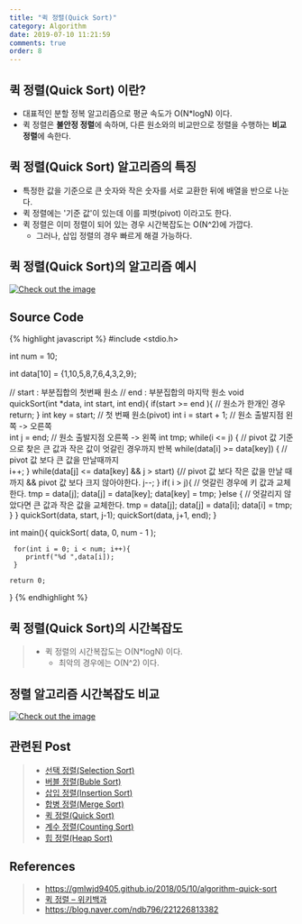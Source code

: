 ```yaml
---
title: "퀵 정렬(Quick Sort)"
category: Algorithm
date: 2019-07-10 11:21:59
comments: true
order: 8
---
```


## 퀵 정렬(Quick Sort) 이란?
* 대표적인 분할 정복 알고리즘으로 평균 속도가 O(N*logN) 이다.
* 퀵 정렬은 <strong>불안정 정렬</strong>에 속하며, 다른 원소와의 비교만으로 정렬을 수행하는 <strong>비교 정렬</strong>에 속한다.


## 퀵 정렬(Quick Sort) 알고리즘의 특징
* 특정한 값을 기준으로 큰 숫자와 작은 숫자를 서로 교환한 뒤에 배열을 반으로 나눈다.
* 퀵 정렬에는 '기준 값'이 있는데 이를 피벗(pivot) 이라고도 한다.
* 퀵 정렬은 이미 정렬이 되어 있는 경우 시간복잡도는 O(N^2)에 가깝다.
  * 그러나, 삽입 정렬의 경우 빠르게 해결 가능하다.

## 퀵 정렬(Quick Sort)의 알고리즘 예시

<a href="{{ site.baseurl }}{{ site.algorithm_img }}/sort/quicksort.JPG" data-lightbox="falcon9-large" data-title="Check out the image">
  <img src="{{ site.baseurl }}{{ site.algorithm_img }}/sort/quicksort.JPG" title="Check out the image">
</a>


## Source Code

{% highlight javascript %}
#include <stdio.h>

int num = 10;

int data[10] = {1,10,5,8,7,6,4,3,2,9};

// start : 부분집합의 첫번째 원소
// end : 부분집합의 마지막 원소
void quickSort(int *data, int start, int end){
	if(start >= end ){ // 원소가 한개인 경우 
		return;
	}
	int key = start; // 첫 번째 원소(pivot) 
	int i = start + 1; // 원소 출발지점 왼쪽 -> 오른쪽  
	int j = end; // 원소 출발지점 오른쪽 -> 왼쪽
	int tmp;
	while(i <= j) { // pivot 값 기준으로 찾은 큰 값과 작은 값이 엇갈린 경우까지 반복 
		while(data[i] >= data[key]) { // pivot 값 보다 큰 값을 만날때까지  
			i++;
		}
		while(data[j] <= data[key] && j > start) {// pivot 값 보다 작은 값을 만날 때까지 && pivot 값 보다 크지 않아야한다. 
			j--;
		}
		if( i > j){ // 엇갈린 경우에 키 값과 교체한다. 
			tmp = data[j];
			data[j] = data[key];
			data[key] = tmp;
		}else { // 엇갈리지 않았다면 큰 값과 작은 값을 교체한다. 
			tmp = data[j];
			data[j] = data[i];
			data[i] = tmp;
		}
	}
	quickSort(data, start, j-1);
	quickSort(data, j+1, end);
}
   
int main(){
	 quickSort( data, 0, num - 1 );
	 
	 for(int i = 0; i < num; i++){
	 	printf("%d ",data[i]);
	 }
	
	return 0;
}
{% endhighlight %}


## 퀵 정렬(Quick Sort)의 시간복잡도
>
> * 퀵 정렬의 시간복잡도는 O(N*logN) 이다.
>   * 최악의 경우에는 O(N^2) 이다.


## 정렬 알고리즘 시간복잡도 비교

<a href="{{ site.baseurl }}{{ site.algorithm_img }}/sort/sorting_bigo_comp.JPG" data-lightbox="falcon9-large" data-title="Check out the image">
  <img src="{{ site.baseurl }}{{ site.algorithm_img }}/sort/sorting_bigo_comp.JPG" title="Check out the image">
</a>


## 관련된 Post
> * <a href="{{ site.baseurl }}/Algorithm/2019-07-09-selectionsort">선택 정렬(Selection Sort)<a>
> * <a href="{{ site.baseurl }}/Algorithm/2019-07-10-bubblesort">버블 정렬(Buble Sort)<a>
> * <a href="{{ site.baseurl }}/Algorithm/2019-07-10-insertionsort">삽입 정렬(Insertion Sort)<a>
> * <a href="{{ site.baseurl }}/Algorithm/2019-07-10-mergesort">합병 정렬(Merge Sort)<a>
> * <a href="{{ site.baseurl }}/Algorithm/2019-07-10-quicksort">퀵 정렬(Quick Sort)<a>
> * <a href="{{ site.baseurl }}/Algorithm/2019-07-17-countingsort">계수 정렬(Counting Sort)<a>
> * <a href="{{ site.baseurl }}/Algorithm/2019-07-17-heapsort">힙 정렬(Heap Sort)<a>


## References
> * <a href="https://gmlwjd9405.github.io/2018/05/10/algorithm-quick-sort.htmll">https://gmlwjd9405.github.io/2018/05/10/algorithm-quick-sort<a>
> * <a href="https://ko.wikipedia.org/wiki/%ED%80%B5_%EC%A0%95%EB%A0%AC">퀵 정렬 – 위키백과<a>
> * <a href="https://blog.naver.com/ndb796/221226813382">https://blog.naver.com/ndb796/221226813382<a>